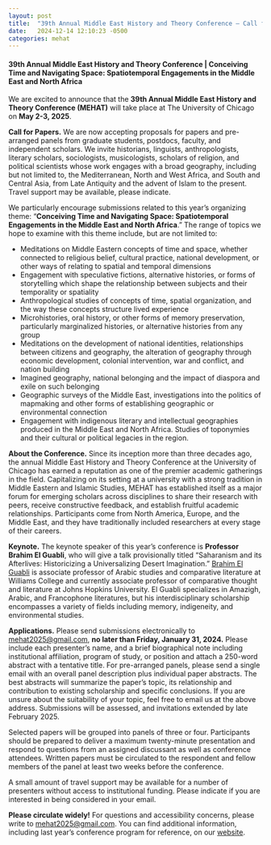 ```yaml
---
layout: post
title:  "39th Annual Middle East History and Theory Conference — Call for Papers"
date:   2024-12-14 12:10:23 -0500
categories: mehat
---
```

<head>
  <meta property="og:image" content="https://theoknights.com/images/mehat logo.png" />
  <meta property="og:url" content="https://theoknights.com//mehat/2024/12/14/middle-east-history-and-theory-conference-2025-call-for-papers.html" />
  <meta property="og:type" content="post" />
  <meta property="og:title" content="40th Annual Middle East History and Theory Conference — Call for Papers"/>
  <meta property="og:description" content="We are excited to announce that the 39th Annual Middle East History and Theory Conference (MEHAT) will take place at The University of Chicago on May 2-3, 2025" />
</head>
<h4>39th Annual Middle East History and Theory Conference | Conceiving Time and Navigating Space: Spatiotemporal Engagements in the Middle East and North Africa</h4> 

<p>We are excited to announce that the <b>39th Annual Middle East History and Theory Conference (MEHAT)</b> will take place at The University of Chicago on <b>May 2-3, 2025</b>.</p>

<p><b>Call for Papers.</b> We are now accepting proposals for papers and pre-arranged panels from graduate students, postdocs, faculty, and independent scholars. We invite historians, linguists, anthropologists, literary scholars, sociologists, musicologists, scholars of religion, and political scientists whose work engages with a broad geography, including but not limited to, the Mediterranean, North and West Africa, and South and Central Asia, from Late Antiquity and the advent of Islam to the present. Travel support may be available, please indicate.</p> 

<p>We particularly encourage submissions related to this year’s organizing theme: “<b>Conceiving Time and Navigating Space: Spatiotemporal Engagements in the Middle East and North Africa</b>.” The range of topics we hope to examine with this theme include, but are not limited to: 
<ul>
    <li>Meditations on Middle Eastern concepts of time and space, whether connected to religious belief, cultural practice, national development, or other ways of relating to spatial and temporal dimensions</li> 
    <li>Engagement with speculative fictions, alternative histories, or forms of storytelling which shape the relationship between subjects and their temporality or spatiality</li>
    <li>Anthropological studies of concepts of time, spatial organization, and the way these concepts structure lived experience</li>
    <li>Microhistories, oral history, or other forms of memory preservation, particularly  marginalized histories, or alternative histories from any group</li> 
    <li>Meditations on the development of national identities, relationships between citizens and geography, the alteration of geography through economic development, colonial intervention, war and conflict, and nation building</li>
    <li>Imagined geography, national belonging and the impact of diaspora and exile on such belonging</li>
    <li>Geographic surveys of the Middle East, investigations into the politics of mapmaking and other forms of establishing geographic or environmental connection</li>
    <li>Engagement with indigenous literary and intellectual geographies produced in the Middle East and North Africa. Studies of toponymies and their cultural or political legacies in the region.</li>
</ul>
</p>

<p><b>About the Conference.</b> Since its inception more than three decades ago, the annual Middle East History and Theory Conference at the University of Chicago has earned a reputation as one of the premier academic gatherings in the field. Capitalizing on its setting at a university with a strong tradition in Middle Eastern and Islamic Studies, MEHAT has established itself as a major forum for emerging scholars across disciplines to share their research with peers, receive constructive feedback, and establish fruitful academic relationships. Participants come from North America, Europe, and the Middle East, and they have traditionally included researchers at every stage of their careers.</p>

<p><b>Keynote.</b> The keynote speaker of this year’s conference is <b>Professor Brahim El Guabli</b>, who will give a talk provisionally titled “Saharanism and its Afterlives: Historicizing a Universalizing Desert Imagination.” <a href="https://compthoughtlit.jhu.edu/directory/brahim-el-guabli/">Brahim El Guabli</a> is associate professor of Arabic studies and comparative literature at Williams College and currently associate professor of comparative thought and literature at Johns Hopkins University. El Guabli specializes in Amazigh, Arabic, and Francophone literatures, but his interdisciplinary scholarship encompasses a variety of fields including memory, indigeneity, and environmental studies.</p> 

<p><b>Applications.</b> Please send submissions electronically to <a href="mailto:mehat2025@gmail.com">mehat2025@gmail.com</a>, <b>no later than Friday, January 31, 2024.</b> Please include each presenter’s name, and a brief biographical note including institutional affiliation, program of study, or position and attach a 250-word abstract with a tentative title. For pre-arranged panels, please send a single email with an overall panel description plus individual paper abstracts. The best abstracts will summarize the paper’s topic, its relationship and contribution to existing scholarship and specific conclusions. If you are unsure about the suitability of your topic, feel free to email us at the above address. Submissions will be assessed, and invitations extended by late February 2025.</p>

<p>Selected papers will be grouped into panels of three or four. Participants should be prepared to deliver a maximum twenty-minute presentation and respond to questions from an assigned discussant as well as conference attendees. Written papers must be circulated to the respondent and fellow members of the panel at least two weeks before the conference.</p> 

<p>A small amount of travel support may be available for a number of presenters without access to institutional funding. Please indicate if you are interested in being considered in your email.</p>

<p><b>Please circulate widely!</b> For questions and accessibility concerns, please write to <a href="mailto:mehat2025@gmail.com">mehat2025@gmail.com</a>. You can find additional information, including last year’s conference program for reference, on our <a href="https://theoknights.com/mehat/2024/03/30/MEHAT-conference-schedule.html">website</a>.</p> 
